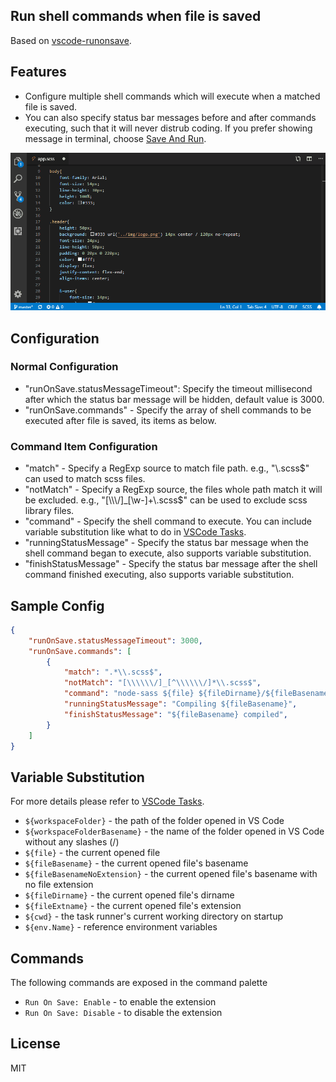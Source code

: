 ## Run shell commands when file is saved

Based on [vscode-runonsave](https://github.com/emeraldwalk/vscode-runonsave).


## Features

- Configure multiple shell commands which will execute when a matched file is saved.
- You can also specify status bar messages before and after commands executing, such that it will never distrub coding. If you prefer showing message in terminal, choose [Save And Run](https://github.com/wk-j/vscode-save-and-run).

![example](images/example.gif)


## Configuration

### Normal Configuration

- "runOnSave.statusMessageTimeout": Specify the timeout millisecond after which the status bar message will be hidden, default value is 3000.
- "runOnSave.commands" - Specify the array of shell commands to be executed after file is saved, its items as below.


### Command Item Configuration

- "match" - Specify a RegExp source to match file path. e.g., \"\\.scss$\" can used to match scss files.
- "notMatch" - Specify a RegExp source, the files whole path match it will be excluded. e.g., \"[\\\\\\/]_[\\w-]+\\.scss$\" can be used to exclude scss library files.
- "command" - Specify the shell command to execute. You can include variable substitution like what to do in [VSCode Tasks](https://code.visualstudio.com/docs/editor/tasks#_variable-substitution).
- "runningStatusMessage" - Specify the status bar message when the shell command began to execute, also supports variable substitution.
- "finishStatusMessage" - Specify the status bar message after the shell command finished executing, also supports variable substitution.


## Sample Config

```json
{
    "runOnSave.statusMessageTimeout": 3000,
    "runOnSave.commands": [
        {
            "match": ".*\\.scss$",
            "notMatch": "[\\\\\\/]_[^\\\\\\/]*\\.scss$",
            "command": "node-sass ${file} ${fileDirname}/${fileBasenameNoExtension}.css",
            "runningStatusMessage": "Compiling ${fileBasename}",
            "finishStatusMessage": "${fileBasename} compiled",
        }
    ]
}
```


## Variable Substitution

For more details please refer to [VSCode Tasks](https://code.visualstudio.com/docs/editor/tasks#_variable-substitution).

 - `${workspaceFolder}` - the path of the folder opened in VS Code
 - `${workspaceFolderBasename}` - the name of the folder opened in VS Code without any slashes (/)
 - `${file}` - the current opened file
 - `${fileBasename}` - the current opened file's basename
 - `${fileBasenameNoExtension}` - the current opened file's basename with no file extension
 - `${fileDirname}` - the current opened file's dirname
 - `${fileExtname}` - the current opened file's extension
 - `${cwd}` - the task runner's current working directory on startup
 - `${env.Name}` - reference environment variables



## Commands

The following commands are exposed in the command palette

- `Run On Save: Enable` - to enable the extension
- `Run On Save: Disable` - to disable the extension


## License

MIT